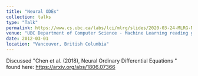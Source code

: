 ```yaml
---
title: "Neural ODEs"
collection: talks
type: "Talk"
permalink: https://www.cs.ubc.ca/labs/lci/mlrg/slides/2020-03-24-MLRG-NeuralODE-Wilder.pdf
venue: "UBC Department of Computer Science - Machine Learning reading group"
date: 2012-03-01
location: "Vancouver, British Columbia"
---
```


Discussed "Chen et al. (2018), Neural Ordinary Differential Equations	" found here: https://arxiv.org/abs/1806.07366
